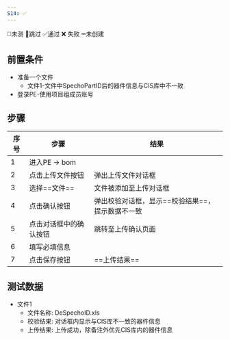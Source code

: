 ```yaml
---
S14: ✅
---
```

◻️未测    🚫跳过     ✅通过    ❌ 失败    ➖未创建

## 前置条件

- 准备一个文件
	- 文件1-文件中SpechoPartID后的器件信息与CIS库中不一致
- 登录PE-使用项目组成员账号

## 步骤

| 序号  | 步骤          | 结果                         |
| --- | ----------- | -------------------------- |
| 1   | 进入PE -> bom |                            |
| 2   | 点击上传文件按钮    | 弹出上传文件对话框                  |
| 3   | 选择==文件==    | 文件被添加至上传对话框                |
| 4   | 点击确认按钮      | 弹出校验对话框，显示==校验结果==，提示数据不一致 |
| 5   | 点击对话框中的确认按钮 | 跳转至上传确认页面                  |
| 6   | 填写必填信息      |                            |
| 7   | 点击保存按钮      | ==上传结果==                   |

## 测试数据

- 文件1
	- 文件名称: DeSpechoID.xls
	- 校验结果: 对话框内显示与CIS库不一致的器件信息
	- 上传结果: 上传成功，除备注外优先CIS库内的器件信息
